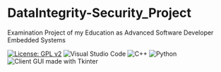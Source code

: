 # DataIntegrity-Security_Project
Examination Project of my Education as Advanced Software Developer Embedded Systems

[![License: GPL v2](https://img.shields.io/badge/License-GPL_v2-blue.svg?style=for-the-badge)](https://www.gnu.org/licenses/old-licenses/gpl-2.0.en.html)
![Visual Studio Code](https://img.shields.io/badge/Visual%20Studio%20Code-0078d7.svg?style=for-the-badge&logo=visual-studio-code&logoColor=white)
![C++](https://img.shields.io/badge/c++-%2300599C.svg?style=for-the-badge&logo=c%2B%2B&logoColor=white)
![Python](https://img.shields.io/badge/python-3670A0?style=for-the-badge&logo=python&logoColor=ffdd54)
![Client GUI made with Tkinter](https://img.shields.io/badge/Client%20GUI%20with%20Tkinter-8A2BE2.svg?style=for-the-badge&logo=tkinter&logoColor=white)

